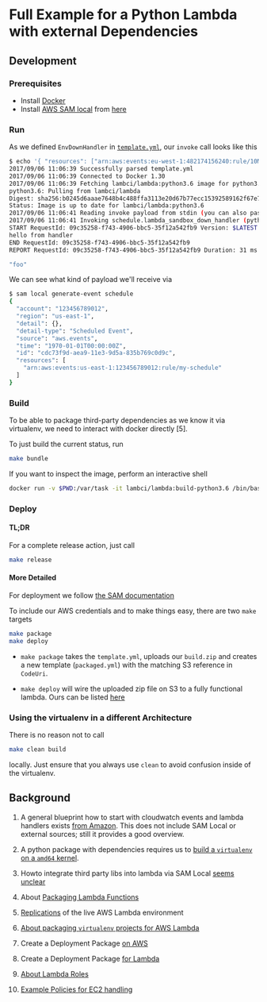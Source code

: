 # Full Example for a Python Lambda with external Dependencies

## Development 

### Prerequisites

- Install [Docker](https://github.com/awslabs/aws-sam-local#prerequisites)
- Install [AWS SAM local](https://github.com/awslabs/aws-sam-local) from 
  [here](https://github.com/awslabs/aws-sam-local/releases)

### Run 

As we defined `EnvDownHandler` in [`template.yml`](template.yml), our 
`invoke` call looks like this

```bash
$ echo '{ "resources": ["arn:aws:events:eu-west-1:482174156240:rule/10MinuteTickRule"] }' | sam local invoke EnvDownHandler
2017/09/06 11:06:39 Successfully parsed template.yml
2017/09/06 11:06:39 Connected to Docker 1.30
2017/09/06 11:06:39 Fetching lambci/lambda:python3.6 image for python3.6 runtime...
python3.6: Pulling from lambci/lambda
Digest: sha256:b0245d6aaae7648b4c488ffa3113e20d67b77ecc15392589162f67e7fa8e1bb7
Status: Image is up to date for lambci/lambda:python3.6
2017/09/06 11:06:41 Reading invoke payload from stdin (you can also pass it from file with --event)
2017/09/06 11:06:41 Invoking schedule.lambda_sandbox_down_handler (python3.6)
START RequestId: 09c35258-f743-4906-bbc5-35f12a542fb9 Version: $LATEST
hello from handler
END RequestId: 09c35258-f743-4906-bbc5-35f12a542fb9
REPORT RequestId: 09c35258-f743-4906-bbc5-35f12a542fb9 Duration: 31 ms Billed Duration: 0 ms Memory Size: 0 MB Max Memory Used: 19 MB

"foo"
```

We can see what kind of payload we'll receive via
 
```bash
$ sam local generate-event schedule
{
  "account": "123456789012",
  "region": "us-east-1",
  "detail": {},
  "detail-type": "Scheduled Event",
  "source": "aws.events",
  "time": "1970-01-01T00:00:00Z",
  "id": "cdc73f9d-aea9-11e3-9d5a-835b769c0d9c",
  "resources": [
    "arn:aws:events:us-east-1:123456789012:rule/my-schedule"
  ]
}
```

### Build

To be able to package third-party dependencies as we know it via virtualenv, we need to interact 
with docker directly [5]. 

To just build the current status, run 

```bash
make bundle
```

If you want to inspect the image, perform an interactive shell

```bash
docker run -v $PWD:/var/task -it lambci/lambda:build-python3.6 /bin/bash
```

### Deploy 

#### TL;DR

For a complete release action, just call 

```bash
make release
```


#### More Detailed

For deployment we follow [the SAM documentation](https://github.com/awslabs/aws-sam-local#package-and-deploy-to-lambda)

To include our AWS credentials and to make things easy, there are two `make` targets

```bash
make package
make deploy
```

- `make package` takes the `template.yml`, uploads our `build.zip` and creates a new template (`packaged.yml`) 
  with the matching S3 reference in `CodeUri`.

- `make deploy` will wire the uploaded zip file on S3 to a fully functional lambda. Ours can be listed 
  [here](https://eu-west-1.console.aws.amazon.com/lambda/home?region=eu-west-1#/functions)
  

### Using the virtualenv in a different Architecture

There is no reason not to call 

```bash
make clean build
``` 
locally. Just ensure that you always use `clean` to avoid confusion inside of the virtualenv.


## Background

1.  A general blueprint how to start with cloudwatch events and lambda handlers exists [from Amazon](https://aws.amazon.com/premiumsupport/knowledge-center/start-stop-lambda-cloudwatch/). This does
not include SAM Local or external sources; still it provides a good overview.
 
1.  A python package with dependencies requires us to [build a `virtualenv` on 
a `amd64` kernel](
http://docs.aws.amazon.com/lambda/latest/dg/with-s3-example-deployment-pkg.html#with-s3-example-deployment-pkg-python).

1.  Howto integrate third party libs into lambda via SAM Local [seems unclear](https://github.com/awslabs/aws-sam-local/issues/53)

1.  About [Packaging Lambda Functions](https://github.com/awslabs/serverless-application-model/blob/master/HOWTO.md#packing-artifacts) 

1.  [Replications](https://github.com/lambci/docker-lambda) of the live AWS Lambda environment

1.  [About packaging `virtualenv` projects for AWS Lambda](http://www.perrygeo.com/running-python-with-compiled-code-on-aws-lambda.html)

1.  Create a Deployment Package [on AWS](http://docs.aws.amazon.com/lambda/latest/dg/with-s3-example-deployment-pkg.html#with-s3-example-deployment-pkg-python) 
1.  Create a Deployment Package [for Lambda](http://docs.aws.amazon.com/lambda/latest/dg/lambda-python-how-to-create-deployment-package.html#deployment-pkg-for-virtualenv) 

1.  [About Lambda Roles](http://docs.aws.amazon.com/lambda/latest/dg/with-s3-example-create-iam-role.html)

1.  [Example Policies for EC2 handling](http://docs.aws.amazon.com/AWSEC2/latest/UserGuide/ExamplePolicies_EC2.html)